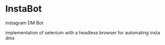 # InstaBot
instagram DM Bot

implementation of selenium with a headless browser for automating insta dms

